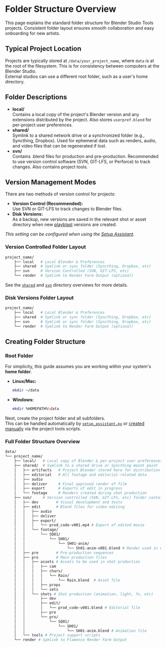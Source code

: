 # Folder Structure Overview

This page explains the standard folder structure for Blender Studio Tools projects. Consistent folder layout ensures smooth collaboration and easy onboarding for new artists.

## Typical Project Location
Projects are typically stored at `/data/your_project_name`, where `data` is at the root of the filesystem. This is for consistency between computers at the Blender Studio.  
External studios can use a different root folder, such as a user's home directory.

## Folder Descriptions
- **local/**  
  Contains a local copy of the project's Blender version and any extensions distributed by the project. Also stores `userpref.blend` for per-project user preferences.
- **shared/**  
  Symlink to a shared network drive or a synchronized folder (e.g., Syncthing, Dropbox). Used for ephemeral data such as renders, audio, and video files that can be regenerated if lost.
- **svn/**  
  Contains .blend files for production and pre-production. Recommended to use version control software (SVN, GIT-LFS, or Perforce) to track changes. Also contains project tools.

## Version Management Modes
There are two methods of version control for projects:

- **Version Control (Recommended):**  
  Use SVN or GIT-LFS to track changes to Blender files.
- **Disk Versions:**  
  As a backup, new versions are saved in the relevant shot or asset directory when new [playblast](/artist-guide/project_tools/usage-playblast) versions are created.

_This setting can be configured when using the [Setup Assistant](/td-guide/setup_assistant.md)._

### Version Controlled Folder Layout
```bash
project_name/
    ├── local   # Local Blender & Preferences
    ├── shared  # Symlink or sync folder (Syncthing, Dropbox, etc)
    ├── svn     # Version Controlled (SVN, GIT-LFS, etc)
    └── render  # Symlink to Render Farm Output (optional)
```
See the [`shared`](/naming-conventions/shared-folder-structure.md) and [`svn`](/naming-conventions/svn-folder-structure.md) directory overviews for more details.

### Disk Versions Folder Layout
```bash
project_name/
    ├── local   # Local Blender & Preferences
    ├── shared  # Symlink or sync folder (Syncthing, Dropbox, etc)
    ├── svn     # Symlink or sync folder (Syncthing, Dropbox, etc)
    └── render  # Symlink to Render Farm Output (optional)
```

## Creating Folder Structure

### Root Folder
For simplicity, this guide assumes you are working within your system's **home folder**.

- **Linux/Mac:**  
  ```bash
  mkdir ~/data
  ```
- **Windows:**  
  ```bash
  mkdir %HOMEPATH%\data
  ```

Next, create the project folder and all subfolders.  
This can be handled automatically by [`setup_assistant.py`](/td-guide/setup_assistant.md) or [created manually](/td-guide/folder_structure_setup.md) via the project tools scripts.

### Full Folder Structure Overview
```bash
data/
└── project_name/
    ├── local/   # Local copy of Blender & per-project user preferences
    ├── shared/  # Symlink to a shared drive or Syncthing mount point
    │   ├── artifacts   # Project Blender stored here for distribution
    │   ├── editorial   # All footage and editorial-related data
    │   ├── audio 
    │   ├── deliver     # Final approved render of film
    │   ├── export      # Exports of edit in progress
    │   └── footage     # Renders created during shot production
    ├── svn/     # Version controlled (SVN, GIT-LFS, etc) folder containing production files
    │   ├── dev        # Visual development and tests
    │   ├── edit       # Blend files for video editing
    │   │   ├── audio
    │   │   ├── deliver
    │   │   ├── export/
    │   │   │   └── prod_code-v001.mp4 # Export of edited movie
    │   │   └── footage/
    │   │       └── SQ01/
    │   │           └── SH01/
    │   │               └── SH01-anim/
    │   │                   └── Sh01-anim-v001.blend # Render used in edit
    │   ├── pre        # Pre-production sequences
    │   ├── pro        # Main production files
    │   │   ├── assets # Assets to be used in shot production
    │   │   │   ├── cam
    │   │   │   ├── chars/
    │   │   │   │   └── Rain/
    │   │   │   │       └── Rain.blend  # Asset file
    │   │   │   ├── props
    │   │   │   └── sets
    │   │   └── shots # Shot production (animation, light, fx, etc)
    │   │       ├── dev
    │   │       ├── edit/
    │   │       │   └── prod_code-v001.blend # Editorial file
    │   │       ├── pre
    │   │       └── pro/
    │   │           └── SQ01/
    │   │               └── SH01/
    │   │                   └── SH01-anim.blend # Animation file                
    │   └── tools # Project support scripts 
    └── render # Symlink to Flamenco Render Farm Output
```